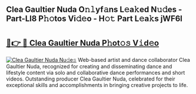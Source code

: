## Clea Gaultier Nuda O𝚗𝚕yf𝚊ns L𝚎a𝚔ed N𝚞𝚍es - Part-Ll8 P𝚑𝚘tos Vi𝚍𝚎o - H𝚘𝚝 Part L𝚎a𝚔s jWF6l

# <h2><a href="http://kf23y0i.oniu.top/?m=Clea+Gaultier+Nuda">🔗👉 🔴 Clea Gaultier Nuda P𝚑ot𝚘𝚜 V𝚒d𝚎o</a></h2>

[![Clea Gaultier Nuda Nu𝚍e𝚜](https://i.imgur.com/0qMVB7G.gif)](http://kf23y0i.oniu.top/?m=Clea+Gaultier+Nuda)
Web-based artist and dance collaborator Clea Gaultier Nuda, recognized for creating and disseminating dance and lifestyle content via solo and collaborative dance performances and short videos. Outstanding producer Clea Gaultier Nuda, celebrated for their exceptional skills and accomplishments in bringing creative projects to life.  
